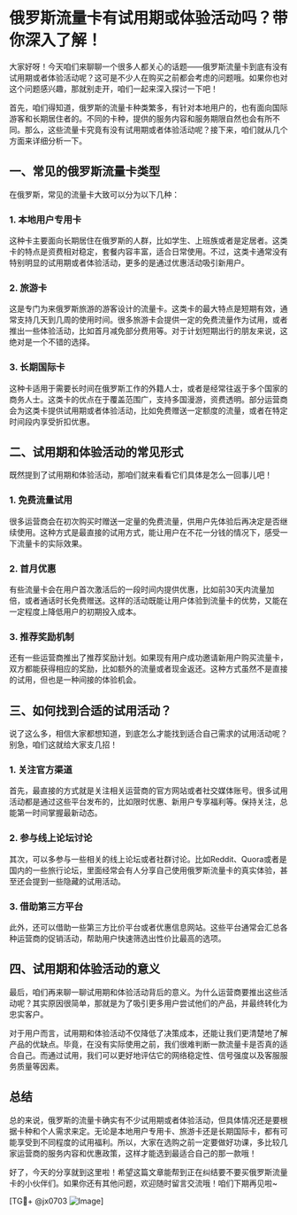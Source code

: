# 俄罗斯流量卡有试用期或体验活动吗？带你深入了解！

大家好呀！今天咱们来聊聊一个很多人都关心的话题——俄罗斯流量卡到底有没有试用期或者体验活动呢？这可是不少人在购买之前都会考虑的问题哦。如果你也对这个问题感兴趣，那就别走开，咱们一起来深入探讨一下吧！

首先，咱们得知道，俄罗斯的流量卡种类繁多，有针对本地用户的，也有面向国际游客和长期居住者的。不同的卡种，提供的服务内容和服务期限自然也会有所不同。那么，这些流量卡究竟有没有试用期或者体验活动呢？接下来，咱们就从几个方面来详细分析一下。

## 一、常见的俄罗斯流量卡类型

在俄罗斯，常见的流量卡大致可以分为以下几种：

### 1. 本地用户专用卡
这种卡主要面向长期居住在俄罗斯的人群，比如学生、上班族或者是定居者。这类卡的特点是资费相对稳定，套餐内容丰富，适合日常使用。不过，这类卡通常没有特别明显的试用期或者体验活动，更多的是通过优惠活动吸引新用户。

### 2. 旅游卡
这是专门为来俄罗斯旅游的游客设计的流量卡。这类卡的最大特点是短期有效，通常支持几天到几周的使用时间。很多旅游卡会提供一定的免费流量作为试用，或者推出一些体验活动，比如首月减免部分费用等。对于计划短期出行的朋友来说，这绝对是一个不错的选择。

### 3. 长期国际卡
这种卡适用于需要长时间在俄罗斯工作的外籍人士，或者是经常往返于多个国家的商务人士。这类卡的优点在于覆盖范围广，支持多国漫游，资费透明。部分运营商会为这类卡提供试用期或者体验活动，比如免费赠送一定额度的流量，或者在特定时间段内享受折扣优惠。

## 二、试用期和体验活动的常见形式

既然提到了试用期和体验活动，那咱们就来看看它们具体是怎么一回事儿吧！

### 1. 免费流量试用
很多运营商会在初次购买时赠送一定量的免费流量，供用户先体验后再决定是否继续使用。这种方式是最直接的试用方式，能让用户在不花一分钱的情况下，感受一下流量卡的实际效果。

### 2. 首月优惠
有些流量卡会在用户首次激活后的一段时间内提供优惠，比如前30天内流量加倍，或者通话时长免费赠送。这样的活动既能让用户体验到流量卡的优势，又能在一定程度上降低用户的初期投入成本。

### 3. 推荐奖励机制
还有一些运营商推出了推荐奖励计划。如果现有用户成功邀请新用户购买流量卡，双方都能获得相应的奖励，比如额外的流量或者现金返还。这种方式虽然不是直接的试用，但也是一种间接的体验机会。

## 三、如何找到合适的试用活动？

说了这么多，相信大家都想知道，到底怎么才能找到适合自己需求的试用活动呢？别急，咱们这就给大家支几招！

### 1. 关注官方渠道
首先，最直接的方式就是关注相关运营商的官方网站或者社交媒体账号。很多试用活动都是通过这些平台发布的，比如限时优惠、新用户专享福利等。保持关注，总能第一时间掌握最新动态。

### 2. 参与线上论坛讨论
其次，可以多参与一些相关的线上论坛或者社群讨论。比如Reddit、Quora或者是国内的一些旅行论坛，里面经常会有人分享自己使用俄罗斯流量卡的真实体验，甚至还会提到一些隐藏的试用活动。

### 3. 借助第三方平台
此外，还可以借助一些第三方比价平台或者优惠信息网站。这些平台通常会汇总各种运营商的促销活动，帮助用户快速筛选出性价比最高的选项。

## 四、试用期和体验活动的意义

最后，咱们再来聊一聊试用期和体验活动背后的意义。为什么运营商要推出这些活动呢？其实原因很简单，那就是为了吸引更多用户尝试他们的产品，并最终转化为忠实客户。

对于用户而言，试用期和体验活动不仅降低了决策成本，还能让我们更清楚地了解产品的优缺点。毕竟，在没有实际使用之前，我们很难判断一款流量卡是否真的适合自己。而通过试用，我们可以更好地评估它的网络稳定性、信号强度以及客服服务质量等因素。

## 总结

总的来说，俄罗斯的流量卡确实有不少试用期或者体验活动，但具体情况还是要根据卡种和个人需求来定。无论是本地用户专用卡、旅游卡还是长期国际卡，都有可能享受到不同程度的试用福利。所以，大家在选购之前一定要做好功课，多比较几家运营商的服务内容和优惠政策，这样才能选到最适合自己的那一款哦！

好了，今天的分享就到这里啦！希望这篇文章能帮到正在纠结要不要买俄罗斯流量卡的小伙伴们。如果你还有其他问题，欢迎随时留言交流哦！咱们下期再见啦~

[TG💪+ @jx0703 ![Image](https://github.com/user-attachments/assets/dbca1d08-cadb-493c-b0ec-ad6f7a83f270)]
